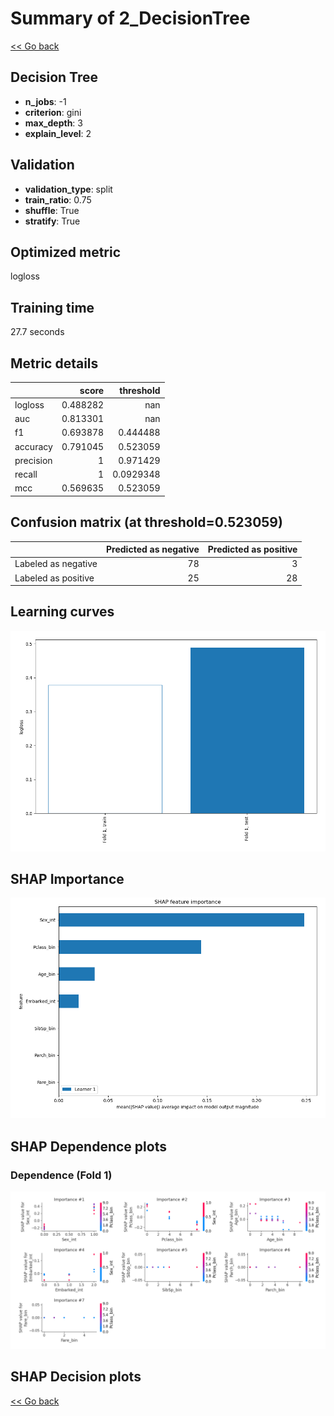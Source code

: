 # Summary of 2_DecisionTree

[<< Go back](../README.md)


## Decision Tree
- **n_jobs**: -1
- **criterion**: gini
- **max_depth**: 3
- **explain_level**: 2

## Validation
 - **validation_type**: split
 - **train_ratio**: 0.75
 - **shuffle**: True
 - **stratify**: True

## Optimized metric
logloss

## Training time

27.7 seconds

## Metric details
|           |    score |   threshold |
|:----------|---------:|------------:|
| logloss   | 0.488282 | nan         |
| auc       | 0.813301 | nan         |
| f1        | 0.693878 |   0.444488  |
| accuracy  | 0.791045 |   0.523059  |
| precision | 1        |   0.971429  |
| recall    | 1        |   0.0929348 |
| mcc       | 0.569635 |   0.523059  |


## Confusion matrix (at threshold=0.523059)
|                     |   Predicted as negative |   Predicted as positive |
|:--------------------|------------------------:|------------------------:|
| Labeled as negative |                      78 |                       3 |
| Labeled as positive |                      25 |                      28 |

## Learning curves
![Learning curves](learning_curves.png)

## SHAP Importance
![SHAP Importance](shap_importance.png)

## SHAP Dependence plots

### Dependence (Fold 1)
![SHAP Dependence from Fold 1](learner_fold_0_shap_dependence.png)

## SHAP Decision plots


[<< Go back](../README.md)
